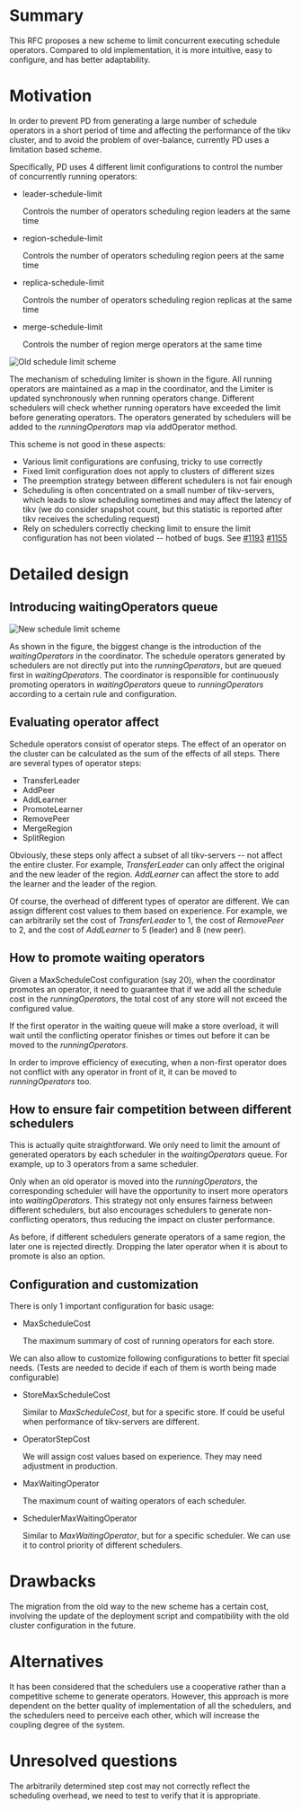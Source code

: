 # Summary

This RFC proposes a new scheme to limit concurrent executing schedule operators. Compared to old implementation, it is more intuitive, easy to configure, and has better adaptability.

# Motivation

In order to prevent PD from generating a large number of schedule operators in a short period of time and affecting the performance of the tikv cluster, and to avoid the problem of over-balance, currently PD uses a limitation based scheme.

Specifically, PD uses 4 different limit configurations to control the number of concurrently running operators:

* leader-schedule-limit

    Controls the number of operators scheduling region leaders at the same time

* region-schedule-limit

    Controls the number of operators scheduling region peers at the same time

* replica-schedule-limit

    Controls the number of operators scheduling region replicas at the same time

* merge-schedule-limit

    Controls the number of region merge operators at the same time

![Old schedule limit scheme](../media/schedule-limit-old.png)

The mechanism of scheduling limiter is shown in the figure. All running operators are maintained as a map in the coordinator, and the Limiter is updated synchronously when running operators change. Different schedulers will check whether running operators have exceeded the limit before generating operators. The operators generated by schedulers will be added to the _runningOperators_ map via addOperator method.

This scheme is not good in these aspects:
* Various limit configurations are confusing, tricky to use correctly
* Fixed limit configuration does not apply to clusters of different sizes
* The preemption strategy between different schedulers is not fair enough
* Scheduling is often concentrated on a small number of tikv-servers, which leads to slow scheduling sometimes and may affect the latency of tikv (we do consider snapshot count, but this statistic is reported after tikv receives the scheduling request)
* Rely on schedulers correctly checking limit to ensure the limit configuration has not been violated -- hotbed of bugs. See [#1193](https://github.com/pingcap/pd/pull/1193) [#1155](https://github.com/pingcap/pd/pull/1155)

# Detailed design

## Introducing waitingOperators queue

![New schedule limit scheme](../media/schedule-limit-new.png)

As shown in the figure, the biggest change is the introduction of the _waitingOperators_ in the coordinator. The schedule operators generated by schedulers are not directly put into the _runningOperators_, but are queued first in _waitingOperators_. The coordinator is responsible for continuously promoting operators in _waitingOperators_ queue to _runningOperators_ according to a certain rule and configuration.

## Evaluating operator affect

Schedule operators consist of operator steps. The effect of an operator on the cluster can be calculated as the sum of the effects of all steps. There are several types of operator steps:

* TransferLeader
* AddPeer
* AddLearner
* PromoteLearner
* RemovePeer
* MergeRegion
* SplitRegion

Obviously, these steps only affect a subset of all tikv-servers -- not affect the entire cluster. For example, _TransferLeader_ can only affect the original and the new leader of the region. _AddLearner_ can affect the store to add the learner and the leader of the region.

Of course, the overhead of different types of operator are different. We can assign different cost values to them based on experience. For example, we can arbitrarily set the cost of _TransferLeader_ to 1, the cost of _RemovePeer_ to 2, and the cost of _AddLearner_ to 5 (leader) and 8 (new peer).

## How to promote waiting operators

Given a MaxScheduleCost configuration (say 20), when the coordinator promotes an operator, it need to guarantee that if we add all the schedule cost in the _runningOperators_, the total cost of any store will not exceed the configured value.

If the first operator in the waiting queue will make a store overload, it will wait until the conflicting operator finishes or times out before it can be moved to the _runningOperators_.

In order to improve efficiency of executing, when a non-first operator does not conflict with any operator in front of it, it can be moved to _runningOperators_ too.

## How to ensure fair competition between different schedulers

This is actually quite straightforward. We only need to limit the amount of generated operators by each scheduler in the _waitingOperators_ queue. For example, up to 3 operators from a same scheduler.

Only when an old operator is moved into the _runningOperators_, the corresponding scheduler will have the opportunity to insert more operators into _waitingOperators_. This strategy not only ensures fairness between different schedulers, but also encourages schedulers to generate non-conflicting operators, thus reducing the impact on cluster performance.

As before, if different schedulers generate operators of a same region, the later one is rejected directly. Dropping the later operator when it is about to promote is also an option. 

## Configuration and customization

There is only 1 important configuration for basic usage:

* MaxScheduleCost

    The maximum summary of cost of running operators for each store. 

We can also allow to customize following configurations to better fit special needs. (Tests are needed to decide if each of them is worth being made configurable)

* StoreMaxScheduleCost

    Similar to _MaxScheduleCost_, but for a specific store. If could be useful when performance of tikv-servers are different.

* OperatorStepCost
    
    We will assign cost values based on experience. They may need adjustment in production.

* MaxWaitingOperator

    The maximum count of waiting operators of each scheduler.

* SchedulerMaxWaitingOperator

    Similar to _MaxWaitingOperator_, but for a specific scheduler. We can use it to control priority of different schedulers.

# Drawbacks

The migration from the old way to the new scheme has a certain cost, involving the update of the deployment script and compatibility with the old cluster configuration in the future.

# Alternatives

It has been considered that the schedulers use a cooperative rather than a competitive scheme to generate operators. However, this approach is more dependent on the better quality of implementation of all the schedulers, and the schedulers need to perceive each other, which will increase the coupling degree of the system.

# Unresolved questions

The arbitrarily determined step cost may not correctly reflect the scheduling overhead, we need to test to verify that it is appropriate.
